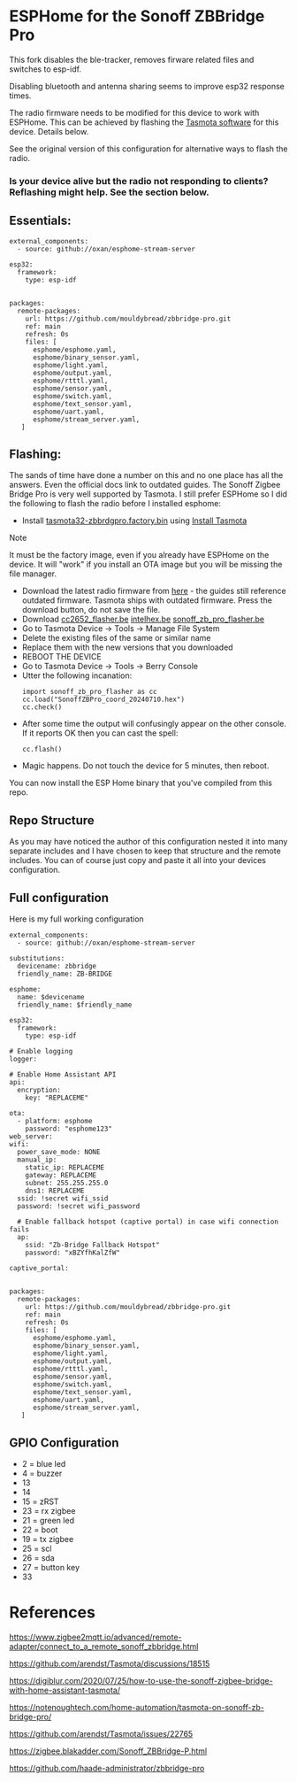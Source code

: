 # ESPHome for the Sonoff ZBBridge Pro

This fork disables the ble-tracker, removes firware related files and switches to esp-idf.

Disabling bluetooth and antenna sharing seems to improve esp32 response times.

The radio firmware needs to be modified for this device to work with ESPHome. This can be achieved by flashing the [Tasmota software](https://zigbee.blakadder.com/Sonoff_ZBBridge-P.html) for this device. Details below.

See the original version of this configuration for alternative ways to flash the radio.

### Is your device alive but the radio not responding to clients? Reflashing might help. See the section below.

## Essentials:
```
external_components:
  - source: github://oxan/esphome-stream-server
```

```
esp32:
  framework:
    type: esp-idf
```
```

packages:
  remote-packages:
    url: https://github.com/mouldybread/zbbridge-pro.git
    ref: main
    refresh: 0s
    files: [
      esphome/esphome.yaml,
      esphome/binary_sensor.yaml,
      esphome/light.yaml,
      esphome/output.yaml,
      esphome/rtttl.yaml,
      esphome/sensor.yaml,
      esphome/switch.yaml,
      esphome/text_sensor.yaml,
      esphome/uart.yaml,
      esphome/stream_server.yaml,
   ]
```
## Flashing:
The sands of time have done a number on this and no one place has all the answers. Even the official docs link to outdated guides. The Sonoff Zigbee Bridge Pro is very well supported by Tasmota. I still prefer ESPHome so I did the following to flash the radio before I installed esphome:

* Install [tasmota32-zbbrdgpro.factory.bin](https://ota.tasmota.com/tasmota32/release/tasmota32-zbbrdgpro.factory.bin) using [Install Tasmota](https://tasmota.github.io/install/)
> [!NOTE]
> It must be the factory image, even if you already have ESPHome on the device. It will "work" if you install an OTA image but you will be missing the file manager.
* Download the latest radio firmware from [here](https://github.com/arendst/Tasmota/tree/development/tasmota/berry/zigbee) - the guides still reference outdated firmware. Tasmota ships with outdated firmware. Press the download button, do not save the file.
* Download [cc2652_flasher.be](https://github.com/arendst/Tasmota/blob/development/tasmota/berry/zigbee/cc2652_flasher.be) [intelhex.be](https://github.com/arendst/Tasmota/blob/development/tasmota/berry/zigbee/intelhex.be) [sonoff_zb_pro_flasher.be](https://github.com/arendst/Tasmota/blob/development/tasmota/berry/zigbee/sonoff_zb_pro_flasher.be)
* Go to Tasmota Device -> Tools -> Manage File System
* Delete the existing files of the same or similar name
* Replace them with the new versions that you downloaded
* REBOOT THE DEVICE
* Go to Tasmota Device -> Tools -> Berry Console
* Utter the following incanation:
  ```
  import sonoff_zb_pro_flasher as cc
  cc.load("SonoffZBPro_coord_20240710.hex")
  cc.check()
  ```
* After some time the output will confusingly appear on the other console. If it reports OK then you can cast the spell:
  ```
  cc.flash()
  ```
* Magic happens. Do not touch the device for 5 minutes, then reboot.

You can now install the ESP Home binary that you've compiled from this repo.
## Repo Structure
As you may have noticed the author of this configuration nested it into many separate includes and I have chosen to keep that structure and the remote includes. You can of course just copy and paste it all into your devices configuration.
## Full configuration
Here is my full working configuration
```
external_components:
  - source: github://oxan/esphome-stream-server

substitutions:
  devicename: zbbridge
  friendly_name: ZB-BRIDGE

esphome:
  name: $devicename
  friendly_name: $friendly_name

esp32:
  framework:
    type: esp-idf       

# Enable logging
logger:

# Enable Home Assistant API
api:
  encryption:
    key: "REPLACEME"

ota:
  - platform: esphome
    password: "esphome123"
web_server:
wifi:
  power_save_mode: NONE
  manual_ip:
    static_ip: REPLACEME
    gateway: REPLACEME
    subnet: 255.255.255.0
    dns1: REPLACEME
  ssid: !secret wifi_ssid
  password: !secret wifi_password

  # Enable fallback hotspot (captive portal) in case wifi connection fails
  ap:
    ssid: "Zb-Bridge Fallback Hotspot"
    password: "xBZYfhKalZfW"

captive_portal:


packages:
  remote-packages:
    url: https://github.com/mouldybread/zbbridge-pro.git
    ref: main
    refresh: 0s
    files: [
      esphome/esphome.yaml,
      esphome/binary_sensor.yaml,
      esphome/light.yaml,
      esphome/output.yaml,
      esphome/rtttl.yaml,
      esphome/sensor.yaml,
      esphome/switch.yaml,
      esphome/text_sensor.yaml,
      esphome/uart.yaml,
      esphome/stream_server.yaml,
   ]
```
## GPIO Configuration

 + 2 = blue led
 +  4 = buzzer
 +  13
 +  14
 +  15 = zRST
 +  23 = rx zigbee
 +  21 = green led
 +  22 = boot
 +  19 = tx zigbee
 +  25 = scl
 +  26 = sda
 +  27 = button key
 +  33

# References
https://www.zigbee2mqtt.io/advanced/remote-adapter/connect_to_a_remote_sonoff_zbbridge.html

https://github.com/arendst/Tasmota/discussions/18515

https://digiblur.com/2020/07/25/how-to-use-the-sonoff-zigbee-bridge-with-home-assistant-tasmota/

https://notenoughtech.com/home-automation/tasmota-on-sonoff-zb-bridge-pro/

https://github.com/arendst/Tasmota/issues/22765

https://zigbee.blakadder.com/Sonoff_ZBBridge-P.html

https://github.com/haade-administrator/zbbridge-pro

